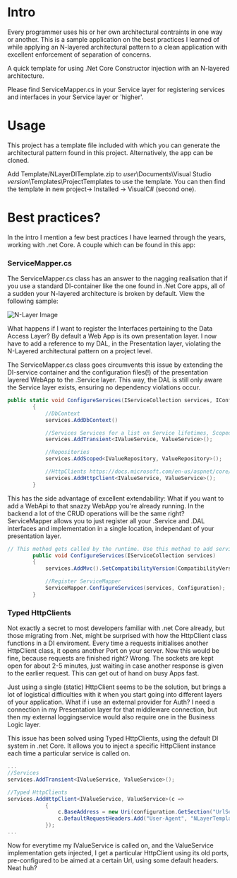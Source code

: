# Intro

Every programmer uses his or her own architectural contraints in one way or another. This is a sample application on the best practices I learned of while applying an N-layered architectural pattern to a clean application with excellent enforcement of separation of concerns.


A quick template for using .Net Core Constructor injection with an N-layered architecture. 

Please find ServiceMapper.cs in your Service layer for registering services and interfaces in your Service layer or 'higher'.

# Usage 

This project has a template file included with which you can generate the architectural pattern found in this project. Alternatively, the app can be cloned. 

Add Template/NLayerDITemplate.zip to $user$\Documents\Visual Studio $version$\Templates\ProjectTemplates to use the template. You can then find the template in new project-> Installed -> VisualC# (second one).

# Best practices?

In the intro I mention a few best practices I have learned through the years, working with .net Core. A couple which can be found in this app:

### ServiceMapper.cs
The ServiceMapper.cs class has an answer to the nagging realisation that if you use a standard DI-container like the one found in .Net Core apps, all of a sudden your N-layered architecture is broken by default. View the following sample:

![N-Layer Image](https://www.codeproject.com/KB/aspnet/xenta/arch.png)

What happens if I want to register the Interfaces pertaining to the Data Access Layer? By default a Web App is its own presentation layer. I now have to add a reference to my DAL, in the Presentation layer, violating the N-Layered architectural pattern on a project level.

The ServiceMapper.cs class goes circumvents this issue by extending the DI-service container and the configuration files(!) of the presentation layered WebApp to the .Service layer. This way, the DAL is still only aware the Service layer exists, ensuring no dependency violations occur. 

```c#
public static void ConfigureServices(IServiceCollection services, IConfiguration configuration)
        {
            //DbContext
            services.AddDbContext()

            //Services Services for a list on Service lifetimes, Scoped vs Transient etc. see https://docs.microsoft.com/en-us/aspnet/core/fundamentals/dependency-injection?view=aspnetcore-2.2#service-lifetimes
            services.AddTransient<IValueService, ValueService>();

            //Repositories
            services.AddScoped<IValueRepository, ValueRepository>();

            //HttpClients https://docs.microsoft.com/en-us/aspnet/core/fundamentals/http-requests?view=aspnetcore-2.2#typed-clients
            services.AddHttpClient<IValueService, ValueService>();
        }
```

This has the side advantage of excellent extendability: What if you want to add a WebApi to that snazzy WebApp you're already running. In the backend a lot of the CRUD operations will be the same right? ServiceMapper allows you to just register all your .Service and .DAL interfaces and implementation in a single location, independant of your presentation layer.

```c#
// This method gets called by the runtime. Use this method to add services to the container.
        public void ConfigureServices(IServiceCollection services)
        {
            services.AddMvc().SetCompatibilityVersion(CompatibilityVersion.Version_2_2);

            //Register ServiceMapper
            ServiceMapper.ConfigureServices(services, Configuration);
        }
```

### Typed HttpClients
Not exactly a secret to most developers familiar with .net Core already, but those migrating from .Net, might be surprised with how the HttpClient class functions in a DI enviroment. Every time a requests initialises another HttpClient class, it opens another Port on your server. Now this would be fine, because requests are finished right? Wrong. The sockets are kept open for about 2-5 minutes, just waiting in case another response is given to the earlier request. This can get out of hand on busy Apps fast. 

Just using a single (static) HttpClient seems to be the solution, but brings a lot of logistical difficulties with it when you start going into different layers of your application. What if i use an external provider for Auth? I need a connection in my Presentation layer for that middleware connection, but then my external loggingservice would also require one in the Business Logic layer.

This issue has been solved using Typed HttpClients, using the default DI system in .net Core. It allows you to inject a specific HttpClient instance each time a particular service is called on. 

```c#
...
//Services
services.AddTransient<IValueService, ValueService>();

//Typed HttpClients
services.AddHttpClient<IValueService, ValueService>(c => 
            {
                c.BaseAddress = new Uri(configuration.GetSection("UrlSettings:ValueUrl").Key);
                c.DefaultRequestHeaders.Add("User-Agent", "NLayerTemplateSample");
            });
...
```

Now for everytime my IValueService is called on, and the ValueService implementation gets injected, I get a particular HttpClient using its old ports, pre-configured to be aimed at a certain Url, using some default headers. Neat huh?
